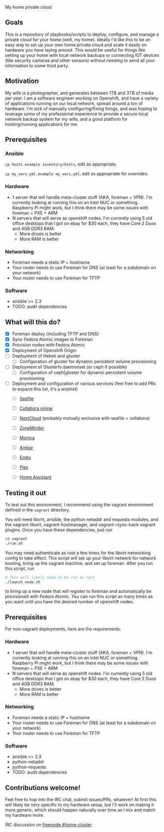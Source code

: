 My home private cloud

## Goals
This is a repository of playbooks/scripts to deploy, configure, and manage a private cloud for your home (well, my home). Ideally I'd like this to be an easy way to set up your own home private cloud and scale it easily on hardware you have laying around. This would be useful for things like setting up your home with local network backups or connecting IOT devices (like security cameras and other sensors) without needing to send all your information to some third party.

## Motivation
My wife is a photographer, and generates between 1TB and 3TB of media per year. I am a software engineer working on Openshift, and have a variety of applications running on our local network, spread around a ton of hardware. I'm sick of manually configuring/fixing things, and was hoping to leverage some of my professional experience to provide a secure local network backup system for my wife, and a good platform for hosting/running applications for me.

## Prerequisites

### Ansible

`cp hosts.example inventory/hosts`, edit as appropriate.

`cp my_vars.yml.example my_vars.yml`, edit as appropriate for overrides.

### Hardware
- 1 server that will handle meta-cluster stuff (AKA, foreman + VPN). I'm currently looking at running this on an Intel NUC or something. Raspberry Pi might work, but I think there may be some issues with foreman + PXE + ARM
- N servers that will serve as openshift nodes. I'm currently using 5 old office desktops that I got on ebay for $30 each, they have Core 2 Duos and 4GB DDR3 RAM.
  - More drives is better
  - More RAM is better

### Networking
- Foreman needs a static IP + hostname
- Your router needs to use Foreman for DNS (at least for a subdomain on your network)
- Your router needs to use Foreman for TFTP

### Software
- ansible >= 2.3
- TODO: audit dependencies

## What will this do?
- [x] Foreman deploy (including TFTP and DNS)
- [x] Sync Fedora Atomic images to Foreman
- [x] Provision nodes with Fedora Atomic
- [x] Deployment of Openshift Origin
- [ ] Deployment of Heketi and gluster
  - [ ] Configuration of gluster for dynamic persistent volume provisioning
- [ ] Deployment of Glusterfs daemonset (or ceph if possible)
  - [ ] Configuration of ceph|gluster for dynamic persistent volume provisioning
- [ ] Deployment and configuration of various services (feel free to add PRs to expand this list, it's a wishlist)
  - [ ] [Seafile](https://www.seafile.com/en/home/)
  - [ ] [Collabora online](https://www.collaboraoffice.com/)
  - [ ] [NextCloud](https://nextcloud.com/) (probably mutually exclusive with seafile + collabora)
  - [ ] [ZoneMinder](https://zoneminder.com/)
  - [ ] [Monica](https://monicahq.com/)
  - [ ] [Ambar](https://ambar.cloud/)
  - [ ] [Emby](https://emby.media/)
  - [ ] [Plex](https://www.plex.tv/)
  - [ ] [Home Assistant](https://home-assistant.io/)


## Testing it out
To test out this environment, I recommend using the vagrant environment defined in the `vagrant` directory.

You  will need libvirt, ansible, the python netaddr and requests modules, and the vagrant-libvirt, vagrant-hostmanager, and vagrant-rsync-back vagrant plugins. Once you have these dependencies, just run

```bash
cd vagrant
./run.sh
```

You may need authenticate as root a few times for the libvirt networking config to take effect. This script will set up your libvirt network for network booting, bring up the vagrant machine, and set up foreman. After you run this script, run

```bash
# This will likely need to be run as root
./launch_node.sh
```

to bring up a new node that will register to foreman and automatically be provisioned with Fedora Atomic. You can run this script as many times as you want until you have the desired number of openshift nodes.


## Prerequisites

For non-vagrant deployments, here are the requirements:

### Hardware
- 1 server that will handle meta-cluster stuff (AKA, foreman + VPN). I'm currently looking at running this on an Intel NUC or something. Raspberry Pi might work, but I think there may be some issues with foreman + PXE + ARM
- N servers that will serve as openshift nodes. I'm currently using 5 old office desktops that I got on ebay for $30 each, they have Core 2 Duos and 4GB DDR3 RAM.
  - More drives is better
  - More RAM is better

### Networking
- Foreman needs a static IP + hostname
- Your router needs to use Foreman for DNS (at least for a subdomain on your network)
- Your router needs to use Foreman for TFTP

### Software
- ansible >= 2.3
- python-netaddr
- python-requests
- TODO: audit dependencies

## Contributions welcome!

Feel free to hop into the IRC chat, submit issues/PRs, whatever! At first this will likely be very specific to my hardware setup, but I'll work on making it more generic, which should happen naturally over time as I mix and match my hardware more.

IRC discussion on [freenode #home-cluster](https://kiwiirc.com/client/irc.freenode.net/#home-cluster)
